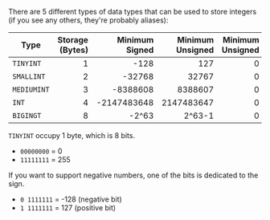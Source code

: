 There are 5 different types of data types that can be used to store integers (if you see any others, they're probably aliases):

| Type        | Storage (Bytes) | Minimum Signed | Minimum Unsigned | Minimum Unsigned | Maximum Unsigned |
| ----------- | ---------------:| --------------:| ----------------:| ----------------:| ----------------:|
| `TINYINT`   |               1 |           -128 |              127 |                0 |              255 |
| `SMALLINT`  |               2 |         -32768 |            32767 |                0 |            65535 |
| `MEDIUMINT` |               3 |       -8388608 |          8388607 |                0 |         16777215 |
| `INT`       |               4 |    -2147483648 |       2147483647 |                0 |       4294967295 |
| `BIGINGT`   |               8 |          -2^63 |           2^63-1 |                0 |           2^64-1 |

`TINYINT` occupy 1 byte, which is 8 bits.

- `00000000` = 0
- `11111111` = 255

If you want to support negative numbers, one of the bits is dedicated to the sign.

- `0 1111111` = -128 (negative bit)
- `1 1111111` = 127 (positive bit)

